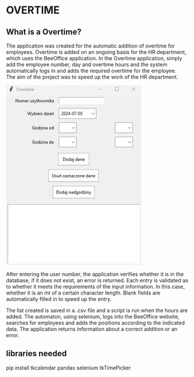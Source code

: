 # OVERTIME

## What is a Overtime? 
The application was created for the automatic addition of overtime for employees. 
Overtime is added on an ongoing basis for the HR department, which uses the BeeOffice application. 
In the Overtime application, simply add the employee number, day and overtime hours and the system automatically logs in and adds the required overtime for the employee.  
The aim of the project was to speed up the work of the HR department.  

![img.png](img.png)

After entering the user number, the application verifies whether it is in the database, if it does not exist, an error is returned. 
Each entry is validated as to whether it meets the requirements of the input information. 
In this case, whether it is an int of a certain character length. 
Blank fields are automatically filled in to speed up the entry. 

The list created is saved in a .csv file and a script is run when the hours are added. 
The automaton, using selenium, logs into the BeeOffice website, searches for employees and adds the positions according to the indicated data. 
The application returns information about a correct addition or an error.  

## libraries needed

pip install tkcalendar pandas selenium tkTimePicker

